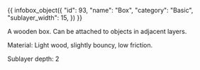 {{ infobox_object({
	"id": 93,
	"name": "Box",
	"category": "Basic",
	"sublayer_width": 15,
}) }}

A wooden box. Can be attached to objects in adjacent layers.

Material:
Light wood, slightly bouncy, low friction.

Sublayer depth: 2